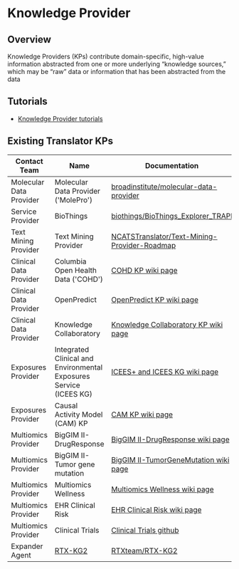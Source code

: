 # Knowledge Provider

## Overview

Knowledge Providers (KPs) contribute domain-specific, high-value information abstracted from one or more underlying “knowledge sources,” which may be “raw” data or information that has been abstracted from the data

## Tutorials

* [Knowledge Provider tutorials](../guide-for-developers/tutorials/index.md)

## Existing Translator KPs

| Contact Team            | Name                               | Documentation                                         |
|-------------------------|------------------------------------|-------------------------------------------------------|
| Molecular Data Provider | Molecular Data Provider ('MolePro')| [broadinstitute/molecular-data-provider](https://github.com/broadinstitute/molecular-data-provider) |
| Service Provider        | BioThings                          | [biothings/BioThings_Explorer_TRAPI](https://github.com/biothings/BioThings_Explorer_TRAPI) |
| Text Mining Provider    | Text Mining Provider               | [NCATSTranslator/Text-Mining-Provider-Roadmap](https://github.com/NCATSTranslator/Text-Mining-Provider-Roadmap) |
| Clinical Data Provider  | Columbia Open Health Data ('COHD') | [COHD KP wiki page](https://github.com/NCATSTranslator/Translator-All/wiki/COHD-KP) |
| Clinical Data Provider  | OpenPredict                        | [OpenPredict KP wiki page](https://github.com/NCATSTranslator/Translator-All/wiki/OpenPredict-KP) |
| Clinical Data Provider  | Knowledge Collaboratory            | [Knowledge Collaboratory KP wiki page](https://github.com/NCATSTranslator/Translator-All/wiki/Knowledge-Collaboratory-KP)|
| Exposures Provider      | Integrated Clinical and Environmental Exposures Service (ICEES KG) | [ICEES+ and ICEES KG wiki page](https://github.com/NCATSTranslator/Translator-All/wiki/Exposures-Provider-ICEES)
| Exposures Provider      | Causal Activity Model (CAM) KP     | [CAM KP wiki page](https://github.com/NCATSTranslator/Translator-All/wiki/Exposures-Provider-CAM-AOP)
| Multiomics Provider     | BigGIM II-DrugResponse             | [BigGIM II-DrugResponse wiki page](https://github.com/NCATSTranslator/Translator-All/wiki/Big-GIM-II:-Drug-Response-KP)
| Multiomics Provider     | BigGIM II-Tumor gene mutation      | [BigGIM II-TumorGeneMutation wiki page](https://github.com/NCATSTranslator/Translator-All/wiki/Big-GIM-II:-Tumor-gene-mutation-KP)
| Multiomics Provider     | Multiomics Wellness                | [Multiomics Wellness wiki page](https://github.com/NCATSTranslator/Translator-All/wiki/Wellness-KP)
| Multiomics Provider     | EHR Clinical Risk                  | [EHR Clinical Risk wiki page](https://github.com/NCATSTranslator/Translator-All/wiki/EHR-Risk-KP)
| Multiomics Provider     | Clinical Trials                    | [Clinical Trials github](https://github.com/Hadlock-Lab/Multiomics_ClinicalTrials_KP)
| Expander Agent          | [RTX-KG2](rtx-kg2)                 | [RTXteam/RTX-KG2](https://github.com/RTXteam/RTX-KG2) |
